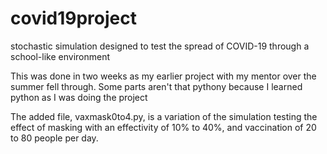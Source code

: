 # covid19project
stochastic simulation designed to test the spread of COVID-19 through a school-like environment

This was done in two weeks as my earlier project with my mentor over the summer fell through. Some parts aren't that pythony because I learned python as I was doing the project

The added file, vaxmask0to4.py, is a variation of the simulation testing the effect of masking with an effectivity of 10% to 40%, and vaccination of 20 to 80 people per day. 
